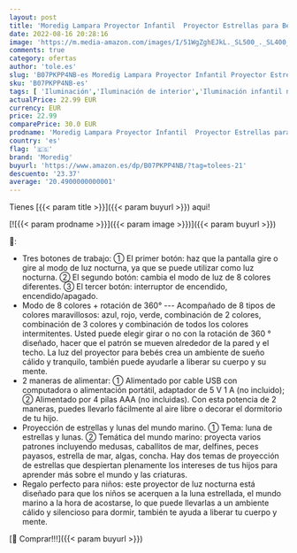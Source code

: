 ```yaml
---
layout: post
title: 'Moredig Lampara Proyector Infantil  Proyector Estrellas para Bebe con 8 Colores Rotacion 360°  Lámpara de Noche para Bebé  Guardería  Dormitorio  Decoración Fiestas  Color Blanco'
date: 2022-08-16 20:28:16
image: 'https://m.media-amazon.com/images/I/51WgZghEJkL._SL500_._SL400_.jpg'
comments: true
category: ofertas
author: 'tole.es'
slug: 'B07PKPP4NB-es Moredig Lampara Proyector Infantil Proyector Estrellas...'
sku: 'B07PKPP4NB-es'
tags: [ 'Iluminación','Iluminación de interior','Iluminación infantil nocturna','Lámparas e iluminación infantil','bebe','bebé','moredig','🇪🇸', ]
actualPrice: 22.99 EUR
currency: EUR
price: 22.99
comparePrice: 30.0 EUR
prodname: 'Moredig Lampara Proyector Infantil  Proyector Estrellas para Bebe con 8 Colores Rotacion 360°  Lámpara de Noche para Bebé  Guardería  Dormitorio  Decoración Fiestas  Color Blanco'
country: 'es'
flag: '🇪🇸'
brand: 'Moredig'
buyurl: 'https://www.amazon.es/dp/B07PKPP4NB/?tag=tolees-21'
descuento: '23.37'
average: '20.4900000000001'
---
```


Tienes [{{< param title >}}]({{< param buyurl >}}) aqui!

[![{{< param prodname >}}]({{< param image >}})]({{< param buyurl >}})

🔎:

- Tres botones de trabajo: ① El primer botón: haz que la pantalla gire o gire al modo de luz nocturna, ya que se puede utilizar como luz nocturna. ② El segundo botón: cambia el modo de luz de 8 colores diferentes. ③ El tercer botón: interruptor de encendido, encendido/apagado.
- Modo de 8 colores + rotación de 360° --- Acompañado de 8 tipos de colores maravillosos: azul, rojo, verde, combinación de 2 colores, combinación de 3 colores y combinación de todos los colores intermitentes. Usted puede elegir girar o no con la rotación de 360 ° diseñado, hacer que el patrón se mueven alrededor de la pared y el techo. La luz del proyector para bebés crea un ambiente de sueño cálido y tranquilo, también puede ayudarle a liberar su cuerpo y su mente.
- 2 maneras de alimentar: ① Alimentado por cable USB con computadora o alimentación portátil, adaptador de 5 V 1 A (no incluido); ② Alimentado por 4 pilas AAA (no incluidas). Con esta potencia de 2 maneras, puedes llevarlo fácilmente al aire libre o decorar el dormitorio de tu hijo.
- Proyección de estrellas y lunas del mundo marino. ① Tema: luna de estrellas y lunas. ② Temática del mundo marino: proyecta varios patrones incluyendo medusas, caballitos de mar, delfines, peces payasos, estrella de mar, algas, concha. Hay dos temas de proyección de estrellas que despiertan plenamente los intereses de tus hijos para aprender más sobre el mundo y las criaturas.
- Regalo perfecto para niños: este proyector de luz nocturna está diseñado para que los niños se acerquen a la luna estrellada, el mundo marino a la hora de acostarse, lo que puede llevarlas a un ambiente cálido y silencioso para dormir, también te ayuda a liberar tu cuerpo y mente.

[🛒 Comprar!!!]({{< param buyurl >}})
